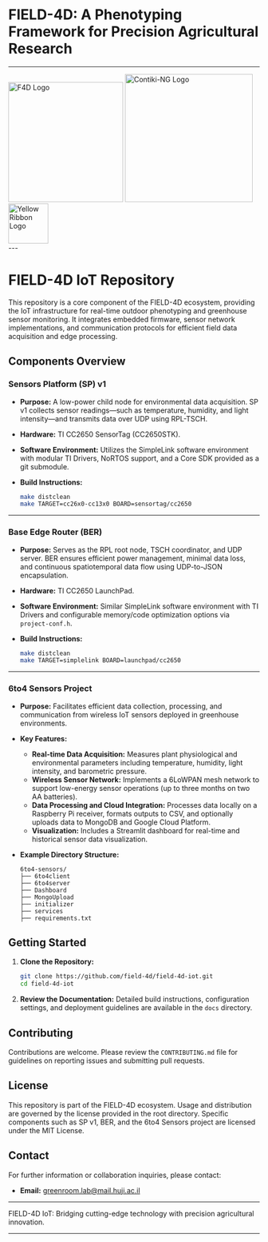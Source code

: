 # FIELD-4D: A Phenotyping Framework for Precision Agricultural Research

---

<div >
<img src="https://avatars.githubusercontent.com/u/71197432?s=400&u=837258e8d4c3b42fe4d44789e3602a3d83b64b61&v=4" alt="F4D Logo" width="230" height="240">
 <img src="https://docs.contiki-ng.org/en/master/_static/contiki_logo.png" alt="Contiki-NG Logo" width="256"><img src="https://upload.wikimedia.org/wikipedia/commons/thumb/d/d0/Yellow_ribbon.svg/200px-Yellow_ribbon.svg.png" alt="Yellow Ribbon Logo" width="80">
</div>
---

# FIELD-4D IoT Repository

This repository is a core component of the FIELD-4D ecosystem, providing the IoT infrastructure for real-time outdoor phenotyping and greenhouse sensor monitoring. It integrates embedded firmware, sensor network implementations, and communication protocols for efficient field data acquisition and edge processing.

## Components Overview

### Sensors Platform (SP) v1

- **Purpose:**
  A low-power child node for environmental data acquisition. SP v1 collects sensor readings—such as temperature, humidity, and light intensity—and transmits data over UDP using RPL-TSCH.

- **Hardware:**
  TI CC2650 SensorTag (CC2650STK).

- **Software Environment:**
  Utilizes the SimpleLink software environment with modular TI Drivers, NoRTOS support, and a Core SDK provided as a git submodule.

- **Build Instructions:**

  ```sh
  make distclean
  make TARGET=cc26x0-cc13x0 BOARD=sensortag/cc2650
  ```

---

### Base Edge Router (BER)

- **Purpose:**
  Serves as the RPL root node, TSCH coordinator, and UDP server. BER ensures efficient power management, minimal data loss, and continuous spatiotemporal data flow using UDP-to-JSON encapsulation.

- **Hardware:**
  TI CC2650 LaunchPad.

- **Software Environment:**
  Similar SimpleLink software environment with TI Drivers and configurable memory/code optimization options via `project-conf.h`.

- **Build Instructions:**

  ```sh
  make distclean
  make TARGET=simplelink BOARD=launchpad/cc2650
  ```

---

### 6to4 Sensors Project

- **Purpose:**
  Facilitates efficient data collection, processing, and communication from wireless IoT sensors deployed in greenhouse environments.

- **Key Features:**

  - **Real-time Data Acquisition:** Measures plant physiological and environmental parameters including temperature, humidity, light intensity, and barometric pressure.
  - **Wireless Sensor Network:** Implements a 6LoWPAN mesh network to support low-energy sensor operations (up to three months on two AA batteries).
  - **Data Processing and Cloud Integration:** Processes data locally on a Raspberry Pi receiver, formats outputs to CSV, and optionally uploads data to MongoDB and Google Cloud Platform.
  - **Visualization:** Includes a Streamlit dashboard for real-time and historical sensor data visualization.

- **Example Directory Structure:**

  ```plaintext
  6to4-sensors/
  ├── 6to4client
  ├── 6to4server
  ├── Dashboard
  ├── MongoUpload
  ├── initializer
  ├── services
  ├── requirements.txt
  ```

## Getting Started

1. **Clone the Repository:**

   ```sh
   git clone https://github.com/field-4d/field-4d-iot.git
   cd field-4d-iot
   ```

2. **Review the Documentation:**
   Detailed build instructions, configuration settings, and deployment guidelines are available in the `docs` directory.

## Contributing

Contributions are welcome. Please review the `CONTRIBUTING.md` file for guidelines on reporting issues and submitting pull requests.

## License

This repository is part of the FIELD-4D ecosystem. Usage and distribution are governed by the license provided in the root directory. Specific components such as SP v1, BER, and the 6to4 Sensors project are licensed under the MIT License.

## Contact

For further information or collaboration inquiries, please contact:

- **Email:** [greenroom.lab@mail.huji.ac.il](mailto:greenroom.lab@mail.huji.ac.il)

---

FIELD-4D IoT: Bridging cutting-edge technology with precision agricultural innovation.

---

